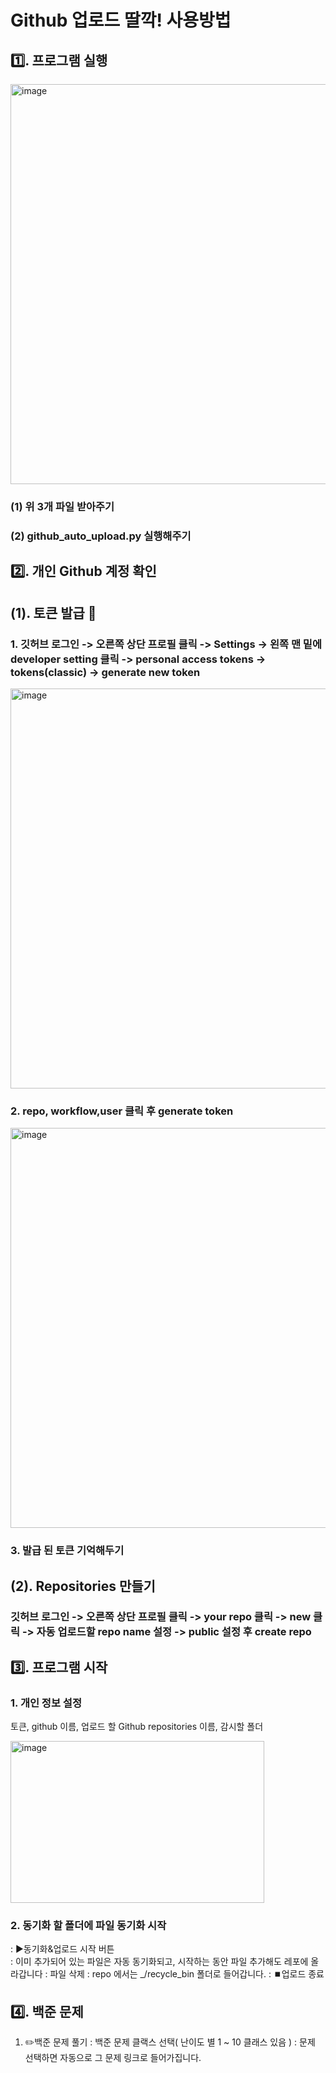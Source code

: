 # Github 업로드 딸깍! 사용방법


## 1️⃣. 프로그램 실행

<img width="1040" height="640" alt="image" src="https://github.com/user-attachments/assets/a28eeeae-b136-4c88-9a62-dced4513f160" />   

### (1) 위 3개 파일 받아주기   
### (2) github_auto_upload.py 실행해주기   

 
## 2️⃣. 개인 Github 계정 확인
   
## (1). 토큰 발급 🌟
### 1. 깃허브 로그인 -> 오른쪽 상단 프로필 클릭 -> Settings -> 왼쪽 맨 밑에 developer setting 클릭  -> personal access tokens -> tokens(classic) -> generate new token   
   
<img width="1040" height="640" alt="image" src="https://github.com/user-attachments/assets/82a57f71-b064-4849-9692-df27a8db0626" />   
   
### 2. repo, workflow,user 클릭 후 generate token   
   
<img width="640" height="640" alt="image" src="https://github.com/user-attachments/assets/f7c6cd49-4f8f-497a-9640-102343b4e254" />   
   
### 3. 발급 된 토큰 기억해두기   
      
## (2). Repositories 만들기  
### 깃허브 로그인 -> 오른쪽 상단 프로필 클릭 -> your repo 클릭 -> new 클릭 -> 자동 업로드할 repo name 설정 -> public 설정 후 create repo


## 3️⃣. 프로그램 시작
   
### 1. 개인 정보 설정
토큰, github 이름, 업로드 할 Github repositories 이름, 감시할 폴더
     
<img width="406" height="259" alt="image" src="https://github.com/user-attachments/assets/98e8efdd-d622-4397-8e1f-e32e82ece6f0" />   
   
### 2. 동기화 할 폴더에 파일 동기화 시작
: ▶️동기화&업로드 시작 버튼   
: 이미 추가되어 있는 파일은 자동 동기화되고, 시작하는 동안 파일 추가해도 레포에 올라갑니다
: 파일 삭제 : repo 에서는 _/recycle_bin 폴더로 들어갑니다.
: ⏹️업로드 종료 


## 4️⃣. 백준 문제
1. ✏️백준 문제 풀기
: 백준 문제 클랙스 선택( 난이도 별 1 ~ 10 클래스 있음 )
: 문제 선택하면 자동으로 그 문제 링크로 들어가집니다. 
